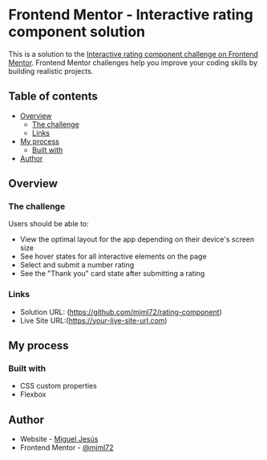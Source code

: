 # Frontend Mentor - Interactive rating component solution

This is a solution to the [Interactive rating component challenge on Frontend Mentor](https://www.frontendmentor.io/challenges/interactive-rating-component-koxpeBUmI). Frontend Mentor challenges help you improve your coding skills by building realistic projects. 

## Table of contents

- [Overview](#overview)
  - [The challenge](#the-challenge)
  - [Links](#links)
- [My process](#my-process)
  - [Built with](#built-with)
- [Author](#author)

## Overview

### The challenge

Users should be able to:

- View the optimal layout for the app depending on their device's screen size
- See hover states for all interactive elements on the page
- Select and submit a number rating
- See the "Thank you" card state after submitting a rating


### Links

- Solution URL: (https://github.com/mjml72/rating-component)
- Live Site URL:(https://your-live-site-url.com)

## My process

### Built with

- CSS custom properties
- Flexbox

## Author

- Website - [Miguel Jesús](https://github.com/mjml72)
- Frontend Mentor - [@mjml72](https://www.frontendmentor.io/profile/mjml72)



